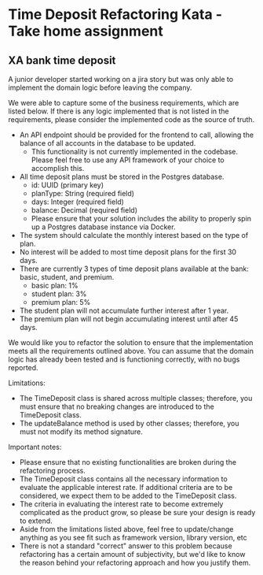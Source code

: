 # Time Deposit Refactoring Kata - Take home assignment
## XA bank time deposit

A junior developer started working on a jira story but was only able to implement the domain logic before leaving the company.

We were able to capture some of the business requirements, which are listed below. If there is any logic implemented that is not listed in the requirements, please consider the implemented code as the source of truth.

- An API endpoint should be provided for the frontend to call, allowing the balance of all accounts in the database to be updated.
  - This functionality is not currently implemented in the codebase. Please feel free to use any API framework of your choice to accomplish this.
- All time deposit plans must be stored in the Postgres database.
  - id: UUID (primary key)
  - planType: String (required field)
  - days: Integer (required field)
  - balance: Decimal (required field)
  - Please ensure that your solution includes the ability to properly spin up a Postgres database instance via Docker.
- The system should calculate the monthly interest based on the type of plan.
- No interest will be added to most time deposit plans for the first 30 days.
- There are currently 3 types of time deposit plans available at the bank: basic, student, and premium.
    - basic plan: 1%
    - student plan: 3%
    - premium plan: 5%
- The student plan will not accumulate further interest after 1 year.
- The premium plan will not begin accumulating interest until after 45 days.

We would like you to refactor the solution to ensure that the implementation meets all the requirements outlined above. 
You can assume that the domain logic has already been tested and is functioning correctly, with no bugs reported.

Limitations:
- The TimeDeposit class is shared across multiple classes; therefore, you must ensure that no breaking changes are introduced to the TimeDeposit class.
- The updateBalance method is used by other classes; therefore, you must not modify its method signature.

Important notes:
- Please ensure that no existing functionalities are broken during the refactoring process.
- The TimeDeposit class contains all the necessary information to evaluate the applicable interest rate. If additional criteria are to be considered, we expect them to be added to the TimeDeposit class.
- The criteria in evaluating the interest rate to become extremely complicated as the product grow, so please be sure your design is ready to extend.
- Aside from the limitations listed above, feel free to update/change anything as you see fit such as framework version, library version, etc
- There is not a standard "correct" answer to this problem because refactoring has a certain amount of subjectivity, but we'd like to know the reason behind your refactoring approach and how you justify them.